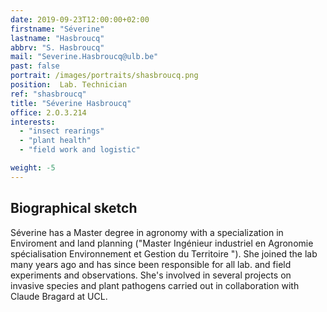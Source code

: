```yaml
---
date: 2019-09-23T12:00:00+02:00
firstname: "Séverine"
lastname: "Hasbroucq"
abbrv: "S. Hasbroucq"
mail: "Severine.Hasbroucq@ulb.be"
past: false
portrait: /images/portraits/shasbroucq.png
position:  Lab. Technician
ref: "shasbroucq"
title: "Séverine Hasbroucq"
office: 2.O.3.214
interests:
  - "insect rearings"
  - "plant health"
  - "field work and logistic"

weight: -5
---
```


## Biographical sketch

Séverine has a Master degree in agronomy with a specialization in Enviroment and land planning ("Master Ingénieur industriel en Agronomie spécialisation Environnement et Gestion du Territoire
"). She joined the lab many years ago and has since been responsible for all lab. and field experiments and observations. She's involved in
several projects on invasive species and plant pathogens carried out in collaboration with Claude Bragard at UCL. 
